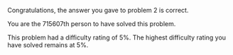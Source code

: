 Congratulations, the answer you gave to problem 2 is correct.

You are the 715607th person to have solved this problem.

This problem had a difficulty rating of 5%. The highest difficulty rating you have solved remains at 5%.